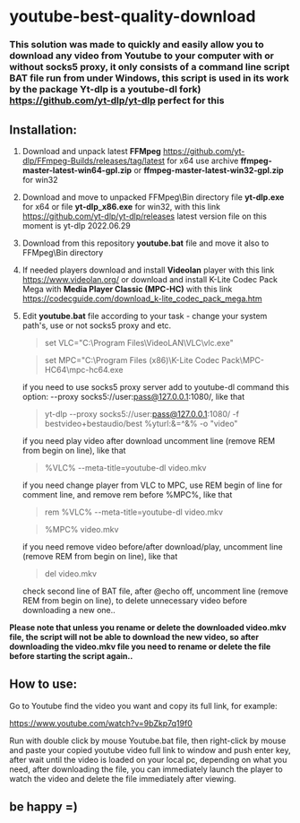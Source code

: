 # youtube-best-quality-download

### This solution was made to quickly and easily allow you to download any video from Youtube to your computer with or without socks5 proxy, it only consists of a command line script BAT file run from under Windows, this script is used in its work by the package Yt-dlp is a youtube-dl fork) https://github.com/yt-dlp/yt-dlp perfect for this

## Installation:
1. Download and unpack latest **FFMpeg** https://github.com/yt-dlp/FFmpeg-Builds/releases/tag/latest for x64 use archive **ffmpeg-master-latest-win64-gpl.zip** or **ffmpeg-master-latest-win32-gpl.zip** for win32

2. Download and move to unpacked FFMpeg\Bin directory file **yt-dlp.exe** for x64 or file **yt-dlp_x86.exe** for win32, with this link https://github.com/yt-dlp/yt-dlp/releases latest version file on this moment is yt-dlp 2022.06.29

3. Download from this repository **youtube.bat** file and move it also to FFMpeg\Bin directory 

4. If needed players download and install **Videolan** player with this link https://www.videolan.org/ or download and install K-Lite Codec Pack Mega with **Media Player Classic (MPC-HC)** with this link https://codecguide.com/download_k-lite_codec_pack_mega.htm

5. Edit **youtube.bat** file according to your task - change your system path's, use or not socks5 proxy and etc.

   >set VLC="C:\Program Files\VideoLAN\VLC\vlc.exe"
   
   >set MPC="C:\Program Files (x86)\K-Lite Codec Pack\MPC-HC64\mpc-hc64.exe

   if you need to use socks5 proxy server add to youtube-dl command this option: --proxy socks5://user:pass@127.0.0.1:1080/, like that
   
   >yt-dlp --proxy socks5://user:pass@127.0.0.1:1080/ -f bestvideo+bestaudio/best %yturl:&=^&% -o "video"
   
   if you need play video after download uncomment line (remove REM from begin on line), like that
   
   >%VLC% --meta-title=youtube-dl video.mkv

   if you need change player from VLC to MPC, use REM begin of line for comment line, and remove rem before %MPC%, like that
   
   >rem %VLC% --meta-title=youtube-dl video.mkv
   
   >%MPC% video.mkv
   
   if you need remove video before/after download/play, uncomment line (remove REM from begin on line), like that
   
   >del video.mkv
  
   check second line of BAT file, after @echo off, uncomment line (remove REM from begin on line), to delete unnecessary video before downloading a new one..

**Please note that unless you rename or delete the downloaded video.mkv file, the script will not be able to download the new video, so after downloading the video.mkv file you need to rename or delete the file before starting the script again..**


## How to use:

Go to Youtube find the video you want and copy its full link, for example: 

https://www.youtube.com/watch?v=9bZkp7q19f0 

Run with double click by mouse Youtube.bat file, then right-click by mouse and paste your copied youtube video full link to window and push enter key, after wait until the video is loaded on your local pc, depending on what you need, after downloading the file, you can immediately launch the player to watch the video and delete the file immediately after viewing.

## be happy =)

